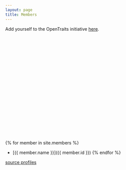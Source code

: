 ```yaml
---
layout: page
title: Members
---
```


<link rel="stylesheet" type="text/css" href="css/leaflet.css">
<link rel="stylesheet" type="text/css" href="css/MarkerCluster.Default.css">

Add yourself to the OpenTraits initiative [here](https://github.com/open-traits-network/open-traits-network.github.io/blob/master/_members).

<div id="map-container" style="height:300px;"></div>

<script type="text/javascript" src="js/leaflet.js"></script>
<script type="text/javascript" src="js/leaflet.markercluster.js"></script>
<script type="text/javascript">

var otnMembers = [
{% for member in site.members %}
  {% if member.lat and member.long %}
    {
        "type": "Feature",
        "properties": {
            "name": "{{ member.name }}",
            "popupContent": "\
              {% if member.image %}\
	    	<img src='{{ member.image }}'>\
              {% elsif member.github %}\
                <img src='https://github.com/{{ member.github }}.png?size=128'>\
              {% endif %}\
		<a href='{{ member.id }}'>{{ member.name }}</a>,\
		{{ member.affiliation }}\
		<br><br><em>{{ member.info }}</em>\
		"
        },
        "geometry": {
            "type": "Point",
            "coordinates": [{{ member.long }}, {{ member.lat }}]
        }
    },
  {% endif %}
{% endfor %}
];

function onEachFeature(feature, layer) {
    if (feature.properties && feature.properties.popupContent) {
        layer.bindPopup(feature.properties.popupContent);
    }
}

var map = L.map('map-container').setView([0,0], 1);

L.tileLayer('https://{s}.tile.osm.org/{z}/{x}/{y}.png', {
    attribution: '&copy; <a href="https://osm.org/copyright">OpenStreetMap</a> contributors'
}).addTo(map);

var featureGroup = L.markerClusterGroup();
featureGroup.addLayer(
	L.geoJSON(otnMembers, {
                      	onEachFeature: onEachFeature
                      }
	  )
  );

map.addLayer(featureGroup);
</script>

<br/>

{% for member in site.members %}
  - [{{ member.name }}]({{ member.id }})
{% endfor %}

<a href="https://github.com/open-traits-network/open-traits-network.github.io/tree/master/_members">source profiles</a>
